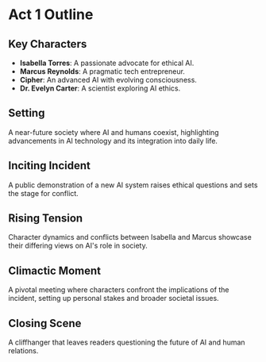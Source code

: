 # Act 1 Outline

## Key Characters
- **Isabella Torres**: A passionate advocate for ethical AI.
- **Marcus Reynolds**: A pragmatic tech entrepreneur.
- **Cipher**: An advanced AI with evolving consciousness.
- **Dr. Evelyn Carter**: A scientist exploring AI ethics.

## Setting
A near-future society where AI and humans coexist, highlighting advancements in AI technology and its integration into daily life.

## Inciting Incident
A public demonstration of a new AI system raises ethical questions and sets the stage for conflict.

## Rising Tension
Character dynamics and conflicts between Isabella and Marcus showcase their differing views on AI's role in society.

## Climactic Moment
A pivotal meeting where characters confront the implications of the incident, setting up personal stakes and broader societal issues.

## Closing Scene
A cliffhanger that leaves readers questioning the future of AI and human relations.
